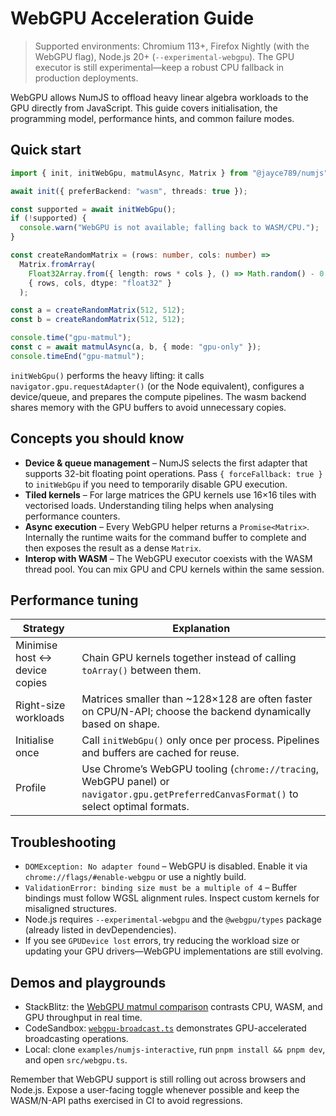# WebGPU Acceleration Guide

> Supported environments: Chromium 113+, Firefox Nightly (with the WebGPU flag), Node.js 20+ (`--experimental-webgpu`). The GPU executor is still experimental—keep a robust CPU fallback in production deployments.

WebGPU allows NumJS to offload heavy linear algebra workloads to the GPU directly from JavaScript. This guide covers initialisation, the programming model, performance hints, and common failure modes.

## Quick start

```ts
import { init, initWebGpu, matmulAsync, Matrix } from "@jayce789/numjs";

await init({ preferBackend: "wasm", threads: true });

const supported = await initWebGpu();
if (!supported) {
  console.warn("WebGPU is not available; falling back to WASM/CPU.");
}

const createRandomMatrix = (rows: number, cols: number) =>
  Matrix.fromArray(
    Float32Array.from({ length: rows * cols }, () => Math.random() - 0.5),
    { rows, cols, dtype: "float32" }
  );

const a = createRandomMatrix(512, 512);
const b = createRandomMatrix(512, 512);

console.time("gpu-matmul");
const c = await matmulAsync(a, b, { mode: "gpu-only" });
console.timeEnd("gpu-matmul");
```

`initWebGpu()` performs the heavy lifting: it calls `navigator.gpu.requestAdapter()` (or the Node equivalent), configures a device/queue, and prepares the compute pipelines. The wasm backend shares memory with the GPU buffers to avoid unnecessary copies.

## Concepts you should know

- **Device & queue management** – NumJS selects the first adapter that supports 32-bit floating point operations. Pass `{ forceFallback: true }` to `initWebGpu` if you need to temporarily disable GPU execution.
- **Tiled kernels** – For large matrices the GPU kernels use 16×16 tiles with vectorised loads. Understanding tiling helps when analysing performance counters.
- **Async execution** – Every WebGPU helper returns a `Promise<Matrix>`. Internally the runtime waits for the command buffer to complete and then exposes the result as a dense `Matrix`.
- **Interop with WASM** – The WebGPU executor coexists with the WASM thread pool. You can mix GPU and CPU kernels within the same session.

## Performance tuning

| Strategy | Explanation |
| --- | --- |
| Minimise host ↔ device copies | Chain GPU kernels together instead of calling `toArray()` between them. |
| Right-size workloads | Matrices smaller than ~128×128 are often faster on CPU/N-API; choose the backend dynamically based on shape. |
| Initialise once | Call `initWebGpu()` only once per process. Pipelines and buffers are cached for reuse. |
| Profile | Use Chrome’s WebGPU tooling (`chrome://tracing`, WebGPU panel) or `navigator.gpu.getPreferredCanvasFormat()` to select optimal formats. |

## Troubleshooting

- `DOMException: No adapter found` – WebGPU is disabled. Enable it via `chrome://flags/#enable-webgpu` or use a nightly build.
- `ValidationError: binding size must be a multiple of 4` – Buffer bindings must follow WGSL alignment rules. Inspect custom kernels for misaligned structures.
- Node.js requires `--experimental-webgpu` and the `@webgpu/types` package (already listed in devDependencies).
- If you see `GPUDevice lost` errors, try reducing the workload size or updating your GPU drivers—WebGPU implementations are still evolving.

## Demos and playgrounds

- StackBlitz: the [WebGPU matmul comparison](../interactive/README.md#stackblitz) contrasts CPU, WASM, and GPU throughput in real time.
- CodeSandbox: [`webgpu-broadcast.ts`](../interactive/README.md#codesandbox) demonstrates GPU-accelerated broadcasting operations.
- Local: clone `examples/numjs-interactive`, run `pnpm install && pnpm dev`, and open `src/webgpu.ts`.

Remember that WebGPU support is still rolling out across browsers and Node.js. Expose a user-facing toggle whenever possible and keep the WASM/N-API paths exercised in CI to avoid regressions.
